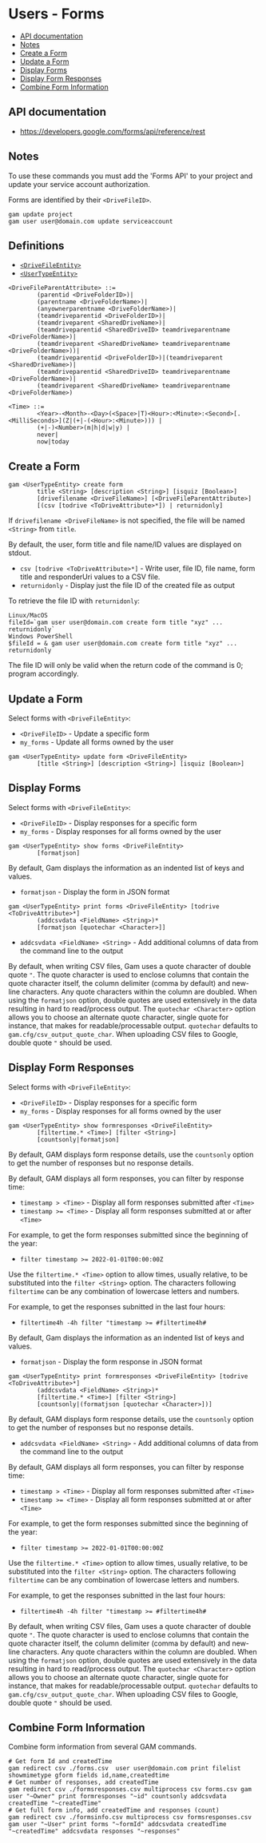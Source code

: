 # Users - Forms
- [API documentation](#api-documentation)
- [Notes](#notes)
- [Create a Form](#create-a-form)
- [Update a Form](#update-a-form)
- [Display Forms](#display-forms)
- [Display Form Responses](#display-form-responses)
- [Combine Form Information](#combine-form-information)

## API documentation
* https://developers.google.com/forms/api/reference/rest

## Notes
To use these commands you must add the 'Forms API' to your project and update your service account authorization.

Forms are identified by their `<DriveFileID>`.
```
gam update project
gam user user@domain.com update serviceaccount
```

## Definitions
* [`<DriveFileEntity>`](Drive-File-Selection)
* [`<UserTypeEntity>`](Collections-of-Users)

```
<DriveFileParentAttribute> ::=
        (parentid <DriveFolderID>)|
        (parentname <DriveFolderName>)|
        (anyownerparentname <DriveFolderName>)|
        (teamdriveparentid <DriveFolderID>)|
        (teamdriveparent <SharedDriveName>)|
        (teamdriveparentid <SharedDriveID> teamdriveparentname <DriveFolderName>)|
        (teamdriveparent <SharedDriveName> teamdriveparentname <DriveFolderName>))|
        (teamdriveparentid <DriveFolderID>)|(teamdriveparent <SharedDriveName>)|
        (teamdriveparentid <SharedDriveID> teamdriveparentname <DriveFolderName>)|
        (teamdriveparent <SharedDriveName> teamdriveparentname <DriveFolderName>)

<Time> ::=
        <Year>-<Month>-<Day>(<Space>|T)<Hour>:<Minute>:<Second>[.<MilliSeconds>](Z|(+|-(<Hour>:<Minute>))) |
        (+|-)<Number>(m|h|d|w|y) |
        never|
        now|today
```

## Create a Form
```
gam <UserTypeEntity> create form
        title <String> [description <String>] [isquiz [Boolean>]
        [drivefilename <DriveFileName>] [<DriveFileParentAttribute>]
        [(csv [todrive <ToDriveAttribute>*]) | returnidonly]
```

If `drivefilename <DriveFileName>` is not specified, the file will be named `<String>` from `title`.

By default, the user, form title and file name/ID values are displayed on stdout.
* `csv [todrive <ToDriveAttribute>*]` - Write user, file ID, file name, form title and responderUri values to a CSV file.
* `returnidonly` - Display just the file ID of the created file as output

To retrieve the file ID with `returnidonly`:
```
Linux/MacOS
fileId=`gam user user@domain.com create form title "xyz" ... returnidonly`
Windows PowerShell
$fileId = & gam user user@domain.com create form title "xyz" ... returnidonly
```
The file ID will only be valid when the return code of the command is 0; program accordingly.

## Update a Form
Select forms with `<DriveFileEntity>`:
* `<DriveFileID>` - Update a specific form
* `my_forms` - Update all forms owned by the user
```
gam <UserTypeEntity> update form <DriveFileEntity>
        [title <String>] [description <String>] [isquiz [Boolean>]
```

## Display Forms
Select forms with `<DriveFileEntity>`:
* `<DriveFileID>` - Display responses for a specific form
* `my_forms` - Display responses for all forms owned by the user
```
gam <UserTypeEntity> show forms <DriveFileEntity>
        [formatjson]
```
By default, Gam displays the information as an indented list of keys and values.
* `formatjson` - Display the form in JSON format

```
gam <UserTypeEntity> print forms <DriveFileEntity> [todrive <ToDriveAttribute>*]
        (addcsvdata <FieldName> <String>)*
        [formatjson [quotechar <Character>]]
```
* `addcsvdata <FieldName> <String>` - Add additional columns of data from the command line to the output

By default, when writing CSV files, Gam uses a quote character of double quote `"`. The quote character is used to enclose columns that contain
the quote character itself, the column delimiter (comma by default) and new-line characters. Any quote characters within the column are doubled.
When using the `formatjson` option, double quotes are used extensively in the data resulting in hard to read/process output.
The `quotechar <Character>` option allows you to choose an alternate quote character, single quote for instance, that makes for readable/processable output.
`quotechar` defaults to `gam.cfg/csv_output_quote_char`. When uploading CSV files to Google, double quote `"` should be used.

## Display Form Responses
Select forms with `<DriveFileEntity>`:
* `<DriveFileID>` - Display responses for a specific form
* `my_forms` - Display responses for all forms owned by the user
```
gam <UserTypeEntity> show formresponses <DriveFileEntity>
        [filtertime.* <Time>] [filter <String>]
        [countsonly|formatjson]
```
By default, GAM displays form response details, use the `countsonly` option to get the number of responses but no response details.

By default, GAM displays all form responses, you can filter by response time:
* `timestamp > <Time>` - Display all form responses submitted after `<Time>`
* `timestamp >= <Time>` - Display all form responses submitted at or after `<Time>`

For example, to get the form responses submitted since the beginning of the year:
* `filter timestamp >= 2022-01-01T00:00:00Z`

Use the `filtertime.* <Time>` option to allow times, usually relative, to be substituted into the `filter <String>` option.
The characters following `filtertime` can be any combination of lowercase letters and numbers.

For example, to get the responses subnitted in the last four hours:
* `filtertime4h -4h filter "timestamp >= #filtertime4h#`

By default, Gam displays the information as an indented list of keys and values.
* `formatjson` - Display the form response in JSON format

```
gam <UserTypeEntity> print formresponses <DriveFileEntity> [todrive <ToDriveAttribute>*]
        (addcsvdata <FieldName> <String>)*
        [filtertime.* <Time>] [filter <String>]
        [countsonly|(formatjson [quotechar <Character>])]
```
By default, GAM displays form response details, use the `countsonly` option to get the number of responses but no response details.

* `addcsvdata <FieldName> <String>` - Add additional columns of data from the command line to the output

By default, GAM displays all form responses, you can filter by response time:
* `timestamp > <Time>` - Display all form responses submitted after `<Time>`
* `timestamp >= <Time>` - Display all form responses submitted at or after `<Time>`

For example, to get the form responses submitted since the beginning of the year:
* `filter timestamp >= 2022-01-01T00:00:00Z`

Use the `filtertime.* <Time>` option to allow times, usually relative, to be substituted into the `filter <String>` option.
The characters following `filtertime` can be any combination of lowercase letters and numbers.

For example, to get the responses subnitted in the last four hours:
* `filtertime4h -4h filter "timestamp >= #filtertime4h#`

By default, when writing CSV files, Gam uses a quote character of double quote `"`. The quote character is used to enclose columns that contain
the quote character itself, the column delimiter (comma by default) and new-line characters. Any quote characters within the column are doubled.
When using the `formatjson` option, double quotes are used extensively in the data resulting in hard to read/process output.
The `quotechar <Character>` option allows you to choose an alternate quote character, single quote for instance, that makes for readable/processable output.
`quotechar` defaults to `gam.cfg/csv_output_quote_char`. When uploading CSV files to Google, double quote `"` should be used.

## Combine Form Information
Combine form information from several GAM commands.

```
# Get form Id and createdTime
gam redirect csv ./forms.csv  user user@domain.com print filelist showmimetype gform fields id,name,createdtime
# Get number of responses, add createdTime
gam redirect csv ./formsresponses.csv multiprocess csv forms.csv gam user "~Owner" print formresponses "~id" countsonly addcsvdata createdTime "~createdTime"
# Get full form info, add createdTime and responses (count)
gam redirect csv ./formsinfo.csv multiprocess csv formsresponses.csv gam user "~User" print forms "~formId" addcsvdata createdTime "~createdTime" addcsvdata responses "~responses"
```

